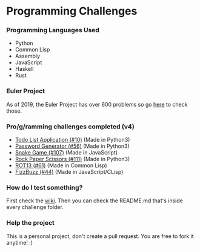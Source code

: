 # Programming Challenges

### Programming Languages Used
- Python
- Common Lisp
- Assembly
- JavaScript
- Haskell
- Rust

### Euler Project
As of 2019, the Euler Project has over 600 problems so go [here](https://github.com/paulo-e/programming_challenges/tree/master/euler) to check those.

### Pro/g/ramming challenges completed (v4)
- [Todo List Application (#10)](https://github.com/paulo-e/programming_challenges/tree/master/v4/10_to-do_list_application) (Made in Python3)
- [Password Generator (#56)](https://github.com/paulo-e/programming_challenges/tree/master/v4/56_password_generator) (Made in Python3)
- [Snake Game (#107)](https://github.com/paulo-e/programming_challenges/tree/master/v4/107_snake) (Made in JavaScript)
- [Rock Paper Scissors (#111)](https://github.com/paulo-e/programming_challenges/tree/master/v4/111_rock_paper_scissors) (Made in Python3)
- [ROT13 (#61)](https://github.com/paulo-e/programming_challenges/tree/master/v4/61_rot_13)
  (Made in Common Lisp)
- [FizzBuzz
  (#44)](https://github.com/paulo-e/programming_challenges/tree/master/v4/44_fizzbuzz)
  (Made in JavaScript/CLisp)

### How do I test something?
First check the [wiki](https://github.com/paulo-e/programming_challenges/wiki/How-to-test-a-challenge%3F).
Then you can check the README.md that's inside every challenge folder.

### Help the project
This is a personal project, don't create a pull request. You are free to fork it anytime! :)
